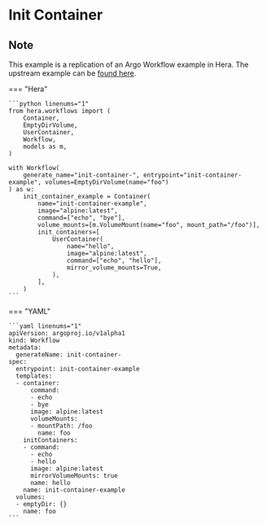 # Init Container

## Note

This example is a replication of an Argo Workflow example in Hera.
The upstream example can be [found here](https://github.com/argoproj/argo-workflows/blob/master/examples/init-container.yaml).




=== "Hera"

    ```python linenums="1"
    from hera.workflows import (
        Container,
        EmptyDirVolume,
        UserContainer,
        Workflow,
        models as m,
    )

    with Workflow(
        generate_name="init-container-", entrypoint="init-container-example", volumes=EmptyDirVolume(name="foo")
    ) as w:
        init_container_example = Container(
            name="init-container-example",
            image="alpine:latest",
            command=["echo", "bye"],
            volume_mounts=[m.VolumeMount(name="foo", mount_path="/foo")],
            init_containers=[
                UserContainer(
                    name="hello",
                    image="alpine:latest",
                    command=["echo", "hello"],
                    mirror_volume_mounts=True,
                ),
            ],
        )
    ```

=== "YAML"

    ```yaml linenums="1"
    apiVersion: argoproj.io/v1alpha1
    kind: Workflow
    metadata:
      generateName: init-container-
    spec:
      entrypoint: init-container-example
      templates:
      - container:
          command:
          - echo
          - bye
          image: alpine:latest
          volumeMounts:
          - mountPath: /foo
            name: foo
        initContainers:
        - command:
          - echo
          - hello
          image: alpine:latest
          mirrorVolumeMounts: true
          name: hello
        name: init-container-example
      volumes:
      - emptyDir: {}
        name: foo
    ```

